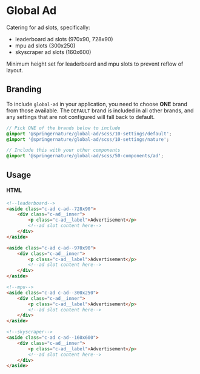 # Global Ad

Catering for ad slots, specifically:
- leaderboard ad slots (970x90, 728x90)
- mpu ad slots (300x250)
- skyscraper ad slots (160x600)

Minimum height set for leaderboard and mpu slots to prevent reflow of layout.

## Branding

To include `global-ad` in your application, you need to choose **ONE** brand from those available. The `DEFAULT` brand is included in all other brands, and any settings that are not configured will fall back to default.

```scss
// Pick ONE of the brands below to include
@import '@springernature/global-ad/scss/10-settings/default';
@import '@springernature/global-ad/scss/10-settings/nature';

// Include this with your other components
@import '@springernature/global-ad/scss/50-components/ad';
```

## Usage

#### HTML
```html
<!--leaderboard-->
<aside class="c-ad c-ad--728x90">
    <div class="c-ad__inner">
        <p class="c-ad__label">Advertisement</p>
        <!--ad slot content here-->
    </div>
</aside>

<aside class="c-ad c-ad--970x90">
    <div class="c-ad__inner">
        <p class="c-ad__label">Advertisement</p>
        <!--ad slot content here-->
    </div>
</aside>

<!--mpu-->
<aside class="c-ad c-ad--300x250">
    <div class="c-ad__inner">
        <p class="c-ad__label">Advertisement</p>
        <!--ad slot content here-->
    </div>
</aside>

<!--skyscraper-->
<aside class="c-ad c-ad--160x600">
    <div class="c-ad__inner">
        <p class="c-ad__label">Advertisement</p>
        <!--ad slot content here-->
    </div>
</aside>
```
